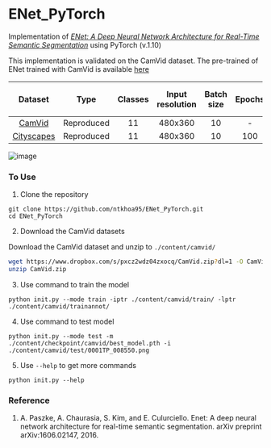 # ENet_PyTorch

Implementation of [*ENet: A Deep Neural Network Architecture for Real-Time Semantic Segmentation*](https://arxiv.org/abs/1606.02147) using PyTorch (v.1.10)

This implementation is validated on the CamVid dataset.
The pre-trained of ENet trained with CamVid is available [here](https://github.com/ntkhoa95/ENet_PyTorch/tree/main/content/checkpoint/camvid/)

|                               Dataset                                |       Type     | Classes  | Input resolution | Batch size | Epochs |   Mean IoU (%)   | GFLOPS | Parameters|
| :------------------------------------------------------------------: |:-----------:| :------------------: | :--------------: | :--------: | :----: | :---------------: | :-------: | :-------: | 
| [CamVid](http://mi.eng.cam.ac.uk/research/projects/VideoRec/CamVid/) |    Reproduced    |          11          |     480x360      |     10     |  -     | 58.6| 2.34 | 0.37M|
| [Cityscapes](http://mi.eng.cam.ac.uk/research/projects/VideoRec/CamVid/) | Reproduced |          11          |     480x360      |     10     |  100   | -| - | 0.35M|

![image](https://user-images.githubusercontent.com/54583824/163912822-13dda2b3-2cbe-4666-8fb6-7c09b4212716.png)

### To Use
1. Clone the repository
```
git clone https://github.com/ntkhoa95/ENet_PyTorch.git
cd ENet_PyTorch
```

2. Download the CamVid datasets

Download the CamVid dataset and unzip to `./content/camvid/`
```sh
wget https://www.dropbox.com/s/pxcz2wdz04zxocq/CamVid.zip?dl=1 -O CamVid.zip
unzip CamVid.zip
```

3. Use command to train the model
```
python init.py --mode train -iptr ./content/camvid/train/ -lptr ./content/camvid/trainannot/
```

4. Use command to test model
```
python init.py --mode test -m ./content/checkpoint/camvid/best_model.pth -i ./content/camvid/test/0001TP_008550.png
```

5. Use `--help` to get more commands
```
python init.py --help
```

### Reference
1. A. Paszke, A. Chaurasia, S. Kim, and E. Culurciello. Enet: A deep neural network architecture for real-time semantic segmentation. arXiv preprint arXiv:1606.02147, 2016.
